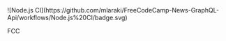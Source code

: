 <!-- ⚠️ This README has been generated from the file(s) "blueprint.md" ⚠️-->![Node.js CI](https://github.com/mlaraki/FreeCodeCamp-News-GraphQL-Api/workflows/Node.js%20CI/badge.svg)

FCC